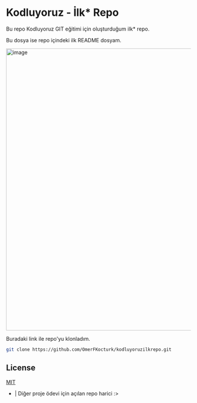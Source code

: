 # Kodluyoruz - İlk* Repo

Bu repo Kodluyoruz GIT eğitimi için oluşturduğum ilk* repo.

Bu dosya ise repo içindeki ilk README dosyam.

<img width="1366" height="768" alt="image" src="https://github.com/user-attachments/assets/96a7b4ba-89e0-4911-bd68-281f8e41185a" />


Buradaki link ile repo'yu klonladım.

```bash
git clone https://github.com/OmerFKocturk/kodluyoruzilkrepo.git
```

## License

[MIT](https://choosealicense.com/licenses/mit/)

* | Diğer proje ödevi için açılan repo harici :>
